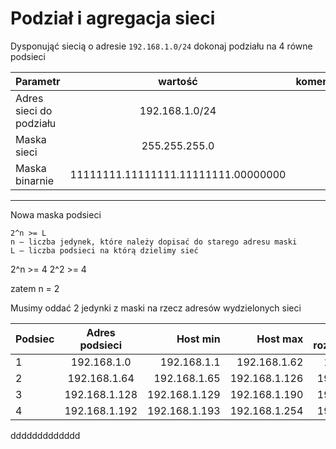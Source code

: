 # Podział i agregacja sieci

Dysponująć siecią o adresie ``192.168.1.0/24`` dokonaj podziału na 4 równe podsieci


| Parametr | wartość | komentarz(opcionalny) |
| ------------- |:-------------:| -----:|
| Adres sieci do podziału | 192.168.1.0/24 |
| Maska sieci  | 255.255.255.0  | |
| Maska binarnie  | 11111111.11111111.11111111.00000000 | |

---------------------------

Nowa maska podsieci

```
2^n >= L
n – liczba jedynek, które należy dopisać do starego adresu maski
L – liczba podsieci na którą dzielimy sieć
```

2^n >= 4
2^2 >= 4

zatem n = 2

Musimy oddać 2 jedynki z maski na rzecz adresów wydzielonych sieci


| Podsiec   | Adres podsieci | Host min     | Host max      | Adres rozgłoszeniowy |
| -------------     |:-------------: | -----:       | -----:        | -----:    |
| 1         | 192.168.1.0 | 192.168.1.1      | 192.168.1.62 |  192.168.1.63 |
| 2         | 192.168.1.64 | 192.168.1.65      | 192.168.1.126 | 192.168.1.127  |
| 3         | 192.168.1.128 | 192.168.1.129 | 192.168.1.190 | 192.168.1.191 |
| 4         | 192.168.1.192 | 192.168.1.193 | 192.168.1.254 | 192.168.1.255 |

ddddddddddddd
